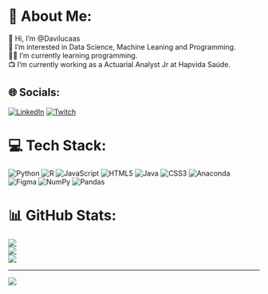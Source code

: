 # 💫 About Me:
👋 Hi, I’m @Davilucaas<br>👀 I’m interested in Data Science, Machine Leaning and Programming.<br>👨‍💻 I’m currently learning programming.<br>📺 I’m currently working as a Actuarial Analyst Jr at Hapvida Saúde.<br>


## 🌐 Socials:
[![LinkedIn](https://img.shields.io/badge/LinkedIn-%230077B5.svg?logo=linkedin&logoColor=white)](https://linkedin.com/in/davilucaas) [![Twitch](https://img.shields.io/badge/Twitch-%239146FF.svg?logo=Twitch&logoColor=white)](https://twitch.tv/davi_lucaas) 

# 💻 Tech Stack:
![Python](https://img.shields.io/badge/python-3670A0?style=for-the-badge&logo=python&logoColor=ffdd54) ![R](https://img.shields.io/badge/r-%23276DC3.svg?style=for-the-badge&logo=r&logoColor=white) ![JavaScript](https://img.shields.io/badge/javascript-%23323330.svg?style=for-the-badge&logo=javascript&logoColor=%23F7DF1E) ![HTML5](https://img.shields.io/badge/html5-%23E34F26.svg?style=for-the-badge&logo=html5&logoColor=white) ![Java](https://img.shields.io/badge/java-%23ED8B00.svg?style=for-the-badge&logo=java&logoColor=white) ![CSS3](https://img.shields.io/badge/css3-%231572B6.svg?style=for-the-badge&logo=css3&logoColor=white) ![Anaconda](https://img.shields.io/badge/Anaconda-%2344A833.svg?style=for-the-badge&logo=anaconda&logoColor=white) 	![Figma](https://img.shields.io/badge/figma-%23F24E1E.svg?style=for-the-badge&logo=figma&logoColor=white) ![NumPy](https://img.shields.io/badge/numpy-%23013243.svg?style=for-the-badge&logo=numpy&logoColor=white) ![Pandas](https://img.shields.io/badge/pandas-%23150458.svg?style=for-the-badge&logo=pandas&logoColor=white)
# 📊 GitHub Stats:
![](https://github-readme-stats.vercel.app/api?username=Davilucaas&theme=gotham&hide_border=false&include_all_commits=false&count_private=false)<br/>
![](https://github-readme-streak-stats.herokuapp.com/?user=Davilucaas&theme=gotham&hide_border=false)<br/>
![](https://github-readme-stats.vercel.app/api/top-langs/?username=Davilucaas&theme=gotham&hide_border=false&include_all_commits=false&count_private=false&layout=compact)

---
[![](https://visitcount.itsvg.in/api?id=Davilucaas&icon=2&color=6)](https://visitcount.itsvg.in)

<!-- Proudly created with GPRM ( https://gprm.itsvg.in ) -->
